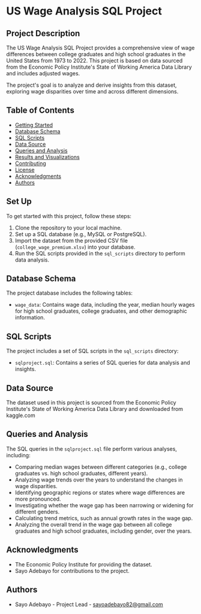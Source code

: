 # US Wage Analysis SQL Project

## Project Description
The US Wage Analysis SQL Project provides a comprehensive view of wage differences between college graduates and high school graduates in the United States from 1973 to 2022. This project is based on data sourced from the Economic Policy Institute's State of Working America Data Library and includes adjusted wages.

The project's goal is to analyze and derive insights from this dataset, exploring wage disparities over time and across different dimensions.

## Table of Contents
- [Getting Started](#getting-started)
- [Database Schema](#database-schema)
- [SQL Scripts](#sql-scripts)
- [Data Source](#data-source)
- [Queries and Analysis](#queries-and-analysis)
- [Results and Visualizations](#results-and-visualizations)
- [Contributing](#contributing)
- [License](#license)
- [Acknowledgments](#acknowledgments)
- [Authors](#authors)

## Set Up
To get started with this project, follow these steps:

1. Clone the repository to your local machine.
2. Set up a SQL database (e.g., MySQL or PostgreSQL).
3. Import the dataset from the provided CSV file (`college_wage_premium.xlsv`) into your database.
4. Run the SQL scripts provided in the `sql_scripts` directory to perform data analysis.

## Database Schema
The project database includes the following tables:

- `wage_data`: Contains wage data, including the year, median hourly wages for high school graduates, college graduates, and other demographic information.

## SQL Scripts
The project includes a set of SQL scripts in the `sql_scripts` directory:

- `sqlproject.sql`: Contains a series of SQL queries for data analysis and insights.

## Data Source
The dataset used in this project is sourced from the Economic Policy Institute's State of Working America Data Library and downloaded from kaggle.com

## Queries and Analysis
The SQL queries in the `sqlproject.sql` file perform various analyses, including:

- Comparing median wages between different categories (e.g., college graduates vs. high school graduates, different years).
- Analyzing wage trends over the years to understand the changes in wage disparities.
- Identifying geographic regions or states where wage differences are more pronounced.
- Investigating whether the wage gap has been narrowing or widening for different genders.
- Calculating trend metrics, such as annual growth rates in the wage gap.
- Analyzing the overall trend in the wage gap between all college graduates and high school graduates, including gender, over the years.


## Acknowledgments
- The Economic Policy Institute for providing the dataset.
- Sayo Adebayo for contributions to the project.

## Authors
- Sayo Adebayo - Project Lead - sayoadebayo82@gmail.com
